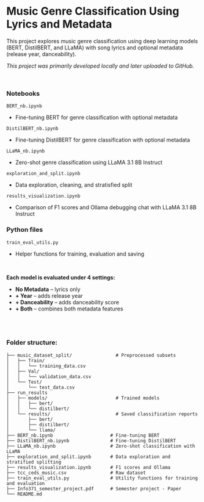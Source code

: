 # Music Genre Classification Using Lyrics and Metadata

This project explores music genre classification using deep learning models (BERT, DistilBERT, and LLaMA) with song lyrics and optional metadata (release year, danceability).


*This project was primarily developed locally and later uploaded to GitHub.*

<br>

### Notebooks

`BERT_nb.ipynb`

- Fine-tuning BERT for genre classification with optional metadata

`DistilBERT_nb.ipynb`

- Fine-tuning DistilBERT for genre classification with optional metadata

`LLaMA_nb.ipynb`
- Zero-shot genre classification using LLaMA 3.1 8B Instruct

`exploration_and_split.ipynb`
- Data exploration, cleaning, and stratisfied split

`results_visualization.ipynb`
- Comparison of F1 scores and Ollama debugging chat with LLaMA 3.1 8B Instruct

### Python files
`train_eval_utils.py`
- Helper functions for training, evaluation and saving


<br>

**Each model is evaluated under 4 settings:**

- **No Metadata** – lyrics only
- **+ Year** – adds release year
- **+ Danceability** – adds danceability score
- **+ Both** – combines both metadata features



<br>
<br>

### Folder structure:


```
├── music_dataset_split/                # Preprocessed subsets
│   ├── Train/
│   │   └── training_data.csv
│   ├── Val/
│   │   └── validation_data.csv
│   └── Test/
│       └── test_data.csv
├── run_results
│   ├── models/                         # Trained models
│   │   ├── bert/                       
│   │   └── distilbert/                 
│   └── results/                        # Saved classification reports
│       ├── bert/
│       ├── distilbert/
│       └── llama/    
├── BERT_nb.ipynb                     # Fine-tuning BERT
├── DistilBERT_nb.ipynb               # Fine-tuning DistilBERT
├── LLaMA_nb.ipynb                    # Zero-shot classification with LLaMA
├── exploration_and_split.ipynb       # Data exploration and stratified splitting
├── results_visualization.ipynb       # F1 scores and Ollama
├── tcc_ceds_music.csv                # Raw dataset
├── train_eval_utils.py               # Utility functions for training and evaluation
├── Info371_semester_project.pdf      # Semester project - Paper
└── README.md                                          
```